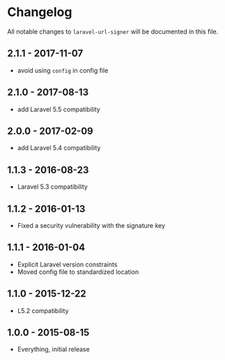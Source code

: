 # Changelog

All notable changes to `laravel-url-signer` will be documented in this file.

## 2.1.1 - 2017-11-07

- avoid using `config` in config file

## 2.1.0 - 2017-08-13

- add Laravel 5.5 compatibility

## 2.0.0 - 2017-02-09

- add Laravel 5.4 compatibility

## 1.1.3 - 2016-08-23

- Laravel 5.3 compatibility

## 1.1.2 - 2016-01-13

- Fixed a security vulnerability with the signature key

## 1.1.1 - 2016-01-04

- Explicit Laravel version constraints
- Moved config file to standardized location

## 1.1.0 - 2015-12-22

- L5.2 compatibility

## 1.0.0 - 2015-08-15

- Everything, initial release
